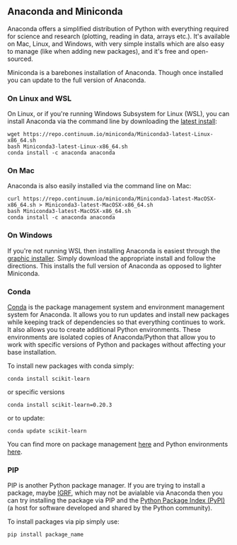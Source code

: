 ## Anaconda and Miniconda

Anaconda offers a simplified distribution of Python with everything required for science and research (plotting, reading in data, arrays etc.). It's available on Mac, Linux, and Windows, with very simple installs which are also easy to manage (like when adding new packages), and it's free and open-sourced.

Miniconda is a barebones installation of Anaconda. Though once installed you can update to the full version of Anaconda.


### On Linux and WSL

On Linux, or if you're running Windows Subsystem for Linux (WSL), you can install Anaconda via the command line by downloading the [latest install][5]:

```
wget https://repo.continuum.io/miniconda/Miniconda3-latest-Linux-x86_64.sh 
bash Miniconda3-latest-Linux-x86_64.sh
conda install -c anaconda anaconda 
```

### On Mac

Anaconda is also easily installed via the command line on Mac:

```
curl https://repo.continuum.io/miniconda/Miniconda3-latest-MacOSX-x86_64.sh > Miniconda3-latest-MacOSX-x86_64.sh 
bash Miniconda3-latest-MacOSX-x86_64.sh
conda install -c anaconda anaconda 
```

### On Windows

If you're not running WSL then installing Anaconda is easiest through the [graphic installer][6]. Simply download the appropriate install and follow the directions. This installs the full version of Anaconda as opposed to lighter Miniconda.

### Conda
[Conda][7] is the package management system and environment management system for Anaconda. It allows you to run updates and install new packages while keeping track of dependencies so that everything continues to work. It also allows you to create additional Python environments. These environments are isolated copies of Anaconda/Python that allow you to work with specific versions of Python and packages without affecting your base installation.

To install new packages with conda simply:

```
conda install scikit-learn
```

or specific versions

```
conda install scikit-learn=0.20.3
```

or to update:

```
conda update scikit-learn
```

You can find more on package management [here][8] and Python environments [here][9].

### PIP

PIP is another Python package manager. If you are trying to install a package, maybe [IGRF][10], which may not be avialable via Anaconda then you can try installing the package via PIP and the [Python Package Index (PyPI)][11] (a host for software developed and shared by the Python community).

To install packages via pip simply use:

```
pip install package_name
```


[1]:https://github.blog/2018-11-15-state-of-the-octoverse-top-programming-languages/
[2]:https://www.microsoft.com/en-us/p/python-37/9nj46sx7x90p?activetab=pivot:overviewtab 
[3]:https://devblogs.microsoft.com/python/python-in-the-windows-10-may-2019-update/
[4]:https://www.anaconda.com/
[5]:https://repo.continuum.io/
[6]:https://www.anaconda.com/distribution/
[7]:https://docs.conda.io/en/latest/
[8]:https://docs.conda.io/projects/conda/en/latest/user-guide/tasks/manage-pkgs.html
[9]:https://conda.io/projects/conda/en/latest/user-guide/tasks/manage-environments.html#
[10]:https://pypi.org/project/igrf12/
[11]:https://pypi.org/